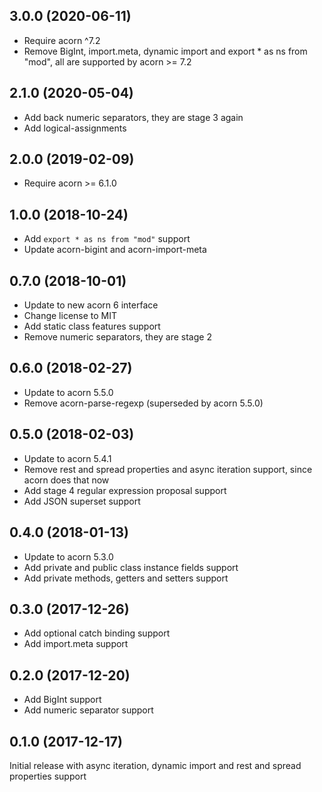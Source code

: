 ## 3.0.0 (2020-06-11)

* Require acorn ^7.2
* Remove BigInt, import.meta, dynamic import and export * as ns from "mod", all are supported by acorn >= 7.2

## 2.1.0 (2020-05-04)

* Add back numeric separators, they are stage 3 again
* Add logical-assignments

## 2.0.0 (2019-02-09)

* Require acorn >= 6.1.0

## 1.0.0 (2018-10-24)

* Add `export * as ns from "mod"` support
* Update acorn-bigint and acorn-import-meta

## 0.7.0 (2018-10-01)

* Update to new acorn 6 interface
* Change license to MIT
* Add static class features support
* Remove numeric separators, they are stage 2

## 0.6.0 (2018-02-27)

* Update to acorn 5.5.0
* Remove acorn-parse-regexp (superseded by acorn 5.5.0)

## 0.5.0 (2018-02-03)

* Update to acorn 5.4.1
* Remove rest and spread properties and async iteration support, since acorn does that now
* Add stage 4 regular expression proposal support
* Add JSON superset support

## 0.4.0 (2018-01-13)

* Update to acorn 5.3.0
* Add private and public class instance fields support
* Add private methods, getters and setters support

## 0.3.0 (2017-12-26)

* Add optional catch binding support
* Add import.meta support

## 0.2.0 (2017-12-20)

* Add BigInt support
* Add numeric separator support

## 0.1.0 (2017-12-17)

Initial release with async iteration, dynamic import and rest and spread properties support
